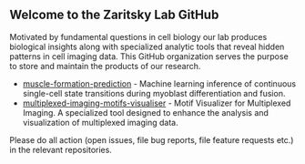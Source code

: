## Welcome to the Zaritsky Lab GitHub

Motivated by fundamental questions in cell biology our lab produces biological insights along with specialized analytic tools that reveal hidden patterns in cell imaging data. This GitHub organization serves the purpose to store and maintain the products of our research.

* [muscle-formation-prediction](https://github.com/zaritskylab/muscle-formation-prediction) - Machine learning inference of continuous single-cell state transitions during myoblast differentiation and fusion.
* [multiplexed-imaging-motifs-visualiser](https://github.com/zaritskylab/multiplexed-imaging-motifs-visualiser) - Motif Visualizer for Multiplexed Imaging. A specialized tool designed to enhance the analysis and visualization of multiplexed imaging data.

Please do all action (open issues, file bug reports, file feature requests etc.) in the relevant repositories.
